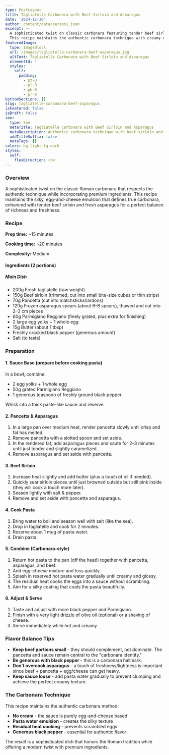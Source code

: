 ```yaml
---
type: PostLayout
title: Tagliatelle Carbonara with Beef Sirloin and Asparagus
date: '2024-12-30'
author: content/data/person1.json
excerpt: >-
  A sophisticated twist on classic carbonara featuring tender beef sirloin and fresh asparagus. 
  This recipe maintains the authentic carbonara technique with creamy egg-and-cheese emulsion.
featuredImage:
  type: ImageBlock
  url: /images/tagliatelle-carbonara-beef-asparagus.jpg
  altText: Tagliatelle Carbonara with Beef Sirloin and Asparagus
  elementId: ''
  styles:
    self:
      padding:
        - pt-0
        - pl-0
        - pb-0
        - pr-0
bottomSections: []
slug: tagliatelle-carbonara-beef-asparagus
isFeatured: false
isDraft: false
seo:
  type: Seo
  metaTitle: Tagliatelle Carbonara with Beef Sirloin and Asparagus
  metaDescription: Authentic carbonara technique with beef sirloin and asparagus - creamy, rich, and perfectly balanced.
  addTitleSuffix: false
  metaTags: []
colors: bg-light-fg-dark
styles:
  self:
    flexDirection: row
---
```


### Overview

A sophisticated twist on the classic Roman carbonara that respects the authentic technique while incorporating premium ingredients. This recipe maintains the silky, egg-and-cheese emulsion that defines true carbonara, enhanced with tender beef sirloin and fresh asparagus for a perfect balance of richness and freshness.

### Recipe

**Prep time:** ~15 minutes

**Cooking time:** ~20 minutes

**Complexity:** Medium

#### Ingredients (2 portions)

##### Main Dish

*   200g Fresh tagliatelle (raw weight)
*   150g Beef sirloin (trimmed, cut into small bite-size cubes or thin strips)
*   70g Pancetta (cut into matchsticks/lardons)
*   120g Frozen asparagus spears (about 6–8 spears), thawed and cut into 2–3 cm pieces
*   60g Parmigiano Reggiano (finely grated, plus extra for finishing)
*   2 large egg yolks + 1 whole egg
*   15g Butter (about 1 tbsp)
*   Freshly cracked black pepper (generous amount)
*   Salt (to taste)

### Preparation

#### 1. Sauce Base (prepare before cooking pasta)

In a bowl, combine:
*   2 egg yolks + 1 whole egg
*   50g grated Parmigiano Reggiano
*   1 generous teaspoon of freshly ground black pepper

Whisk into a thick paste-like sauce and reserve.

#### 2. Pancetta & Asparagus

1.  In a large pan over medium heat, render pancetta slowly until crisp and fat has melted.
2.  Remove pancetta with a slotted spoon and set aside.
3.  In the rendered fat, add asparagus pieces and sauté for 2–3 minutes until just tender and slightly caramelized.
4.  Remove asparagus and set aside with pancetta.

#### 3. Beef Sirloin

1.  Increase heat slightly and add butter (plus a touch of oil if needed).
2.  Quickly sear sirloin pieces until just browned outside but still pink inside (they will cook a touch more later).
3.  Season lightly with salt & pepper.
4.  Remove and set aside with pancetta and asparagus.

#### 4. Cook Pasta

1.  Bring water to boil and season well with salt (like the sea).
2.  Drop in tagliatelle and cook for 2 minutes.
3.  Reserve about 1 mug of pasta water.
4.  Drain pasta.

#### 5. Combine (Carbonara-style)

1.  Return hot pasta to the pan (off the heat!) together with pancetta, asparagus, and beef.
2.  Add egg–cheese mixture and toss quickly.
3.  Splash in reserved hot pasta water gradually until creamy and glossy.
4.  The residual heat cooks the eggs into a sauce without scrambling.
5.  Aim for a silky coating that coats the pasta beautifully.

#### 6. Adjust & Serve

1.  Taste and adjust with more black pepper and Parmigiano.
2.  Finish with a very light drizzle of olive oil (optional) or a shaving of cheese.
3.  Serve immediately while hot and creamy.

### Flavor Balance Tips

*   **Keep beef portions small** - they should complement, not dominate. The pancetta and sauce remain central to the "carbonara identity."
*   **Be generous with black pepper** - this is a carbonara hallmark.
*   **Don't overcook asparagus** - a touch of freshness/lightness is important since beef + pancetta + egg/cheese can get heavy.
*   **Keep sauce loose** - add pasta water gradually to prevent clumping and achieve the perfect creamy texture.

### The Carbonara Technique

This recipe maintains the authentic carbonara method:
*   **No cream** - the sauce is purely egg-and-cheese based
*   **Pasta water emulsion** - creates the silky texture
*   **Residual heat cooking** - prevents scrambled eggs
*   **Generous black pepper** - essential for authentic flavor

The result is a sophisticated dish that honors the Roman tradition while offering a modern twist with premium ingredients.

<div style="text-align: left"></div>